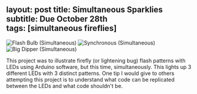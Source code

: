 layout: post
title:  Simultaneous Sparklies
subtitle: Due October 28th        
tags: [simultaneous fireflies]
---

![Flash Bulb (Simultaneous)](http://rachelbuccalo.github.io/img/flashbulbsimultaneous.PNG)
![Synchronous (Simultaneous)](http://rachelbuccalo.github.io/img/synchronoussimultaneous.PNG)
![Big Dipper (Simultaneous)](http://rachelbuccalo.github.io/img/bigdippersimultaneous.PNG)

This project was to illustrate firefly (or lightening bug) flash patterns with LEDs using Arduino software, but this time, simultaneously. 
This lights up 3 different LEDs with 3 distinct patterns.
One tip I would give to others attempting this project is to understand what code can be replicated between the LEDs and what code shouldn't be.
